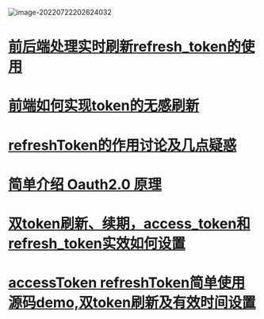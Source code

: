 



![image-20220722202624032](C:\Users\ASUS\Desktop\nzc_blog\img\image-20220722202624032.png)





# [前后端处理实时刷新refresh_token的使用](https://blog.csdn.net/qq_41522141/article/details/123699113)

# [前端如何实现token的无感刷新](https://blog.csdn.net/hhhhhhhhhhhhhhhc/article/details/121116587?spm=1001.2101.3001.6650.8&utm_medium=distribute.pc_relevant.none-task-blog-2%7Edefault%7EBlogCommendFromBaidu%7Edefault-8-121116587-blog-119747471.pc_relevant_multi_platform_whitelistv2_exp180w&depth_1-utm_source=distribute.pc_relevant.none-task-blog-2%7Edefault%7EBlogCommendFromBaidu%7Edefault-8-121116587-blog-119747471.pc_relevant_multi_platform_whitelistv2_exp180w&utm_relevant_index=14)



# [refreshToken的作用讨论及几点疑惑](https://blog.csdn.net/weixin_52405713/article/details/122734148)





# [简单介绍 Oauth2.0 原理](https://www.cnblogs.com/blowing00/p/4521135.html)





# [双token刷新、续期，access_token和refresh_token实效如何设置](https://blog.csdn.net/a704397849/article/details/90216739)

# [accessToken refreshToken简单使用源码demo,双token刷新及有效时间设置](https://blog.csdn.net/a704397849/article/details/102593181)